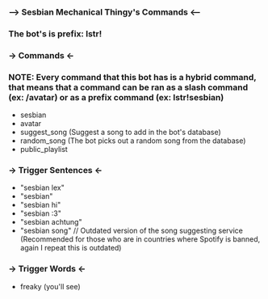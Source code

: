 ### --> Sesbian Mechanical Thingy's Commands <--

### The bot's is prefix: lstr!

### -> Commands <-

### NOTE: Every command that this bot has is a hybrid command, that means that a command can be ran as a slash command (ex: /avatar) or as a prefix command (ex: lstr!sesbian)

* sesbian
* avatar
* suggest_song (Suggest a song to add in the bot's database)
* random_song (The bot picks out a random song from the database)
* public_playlist

### -> Trigger Sentences <-

* "sesbian lex"
* "sesbian"
* "sesbian hi"
* "sesbian :3"
* "sesbian achtung"
* "sesbian song" // Outdated version of the song suggesting service (Recommended for those who are in countries where Spotify is banned, again I repeat this is outdated)

### -> Trigger Words <-

* freaky (you'll see)
